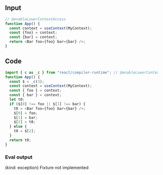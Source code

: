 
## Input

```javascript
// @enableLowerContextAccess
function App() {
  const context = useContext(MyContext);
  const {foo} = context;
  const {bar} = context;
  return <Bar foo={foo} bar={bar} />;
}

```

## Code

```javascript
import { c as _c } from "react/compiler-runtime"; // @enableLowerContextAccess
function App() {
  const $ = _c(3);
  const context = useContext(MyContext);
  const { foo } = context;
  const { bar } = context;
  let t0;
  if ($[0] !== foo || $[1] !== bar) {
    t0 = <Bar foo={foo} bar={bar} />;
    $[0] = foo;
    $[1] = bar;
    $[2] = t0;
  } else {
    t0 = $[2];
  }
  return t0;
}

```
      
### Eval output
(kind: exception) Fixture not implemented